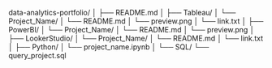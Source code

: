 data-analytics-portfolio/
│
├── README.md
│
├── Tableau/
│   └── Project_Name/
│       └── README.md
│       └── preview.png
│       └── link.txt
│
├── PowerBI/
│   └── Project_Name/
│       └── README.md
│       └── preview.png
│
├── LookerStudio/
│   └── Project_Name/
│       └── README.md
│       └── link.txt
│
├── Python/
│   └── project_name.ipynb
│
└── SQL/
    └── query_project.sql
